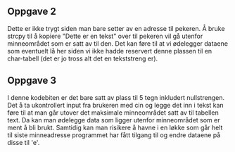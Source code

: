 ## Oppgave 2
Dette er ikke trygt siden man bare setter av en adresse til pekeren. Å bruke strcpy til å kopiere "Dette er en tekst" over til pekeren vil gå utenfor minneområdet som er satt av til den. Det kan føre til at vi ødelegger dataene som eventuelt lå her siden vi ikke hadde reservert denne plassen til en char-tabell (det er jo tross alt det en tekststreng er).

## Oppgave 3
I denne kodebiten er det bare satt av plass til 5 tegn inkludert nullstrengen. Det å ta ukontrollert input fra brukeren med cin og legge det inn i tekst kan føre til at man går utover det maksimale minneområdet satt av til tabellen text. Da kan man ødelegge data som ligger utenfor minneområdet som er ment å bli brukt. Samtidig kan man risikere å havne i en løkke som går helt til siste minneadresse programmet har fått tilgang til og endre dataene på disse til 'e'.